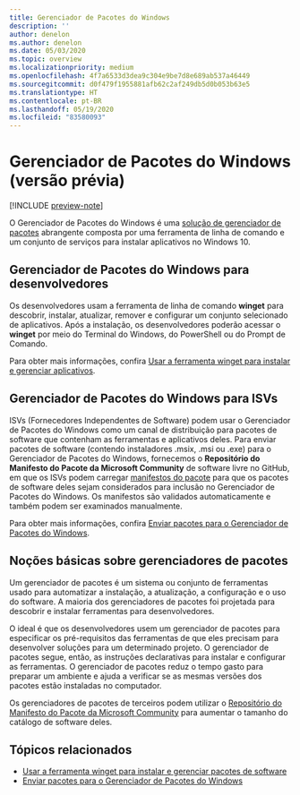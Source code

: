 ```yaml
---
title: Gerenciador de Pacotes do Windows
description: ''
author: denelon
ms.author: denelon
ms.date: 05/03/2020
ms.topic: overview
ms.localizationpriority: medium
ms.openlocfilehash: 4f7a6533d3dea9c304e9be7d8e689ab537a46449
ms.sourcegitcommit: d0f479f1955881afb62c2af249db5d0b053b63e5
ms.translationtype: HT
ms.contentlocale: pt-BR
ms.lasthandoff: 05/19/2020
ms.locfileid: "83580093"
---
```

# <a name="windows-package-manager-preview"></a>Gerenciador de Pacotes do Windows (versão prévia)

[!INCLUDE [preview-note](../includes/package-manager-preview.md)]

O Gerenciador de Pacotes do Windows é uma [solução de gerenciador de pacotes](#understanding-package-managers) abrangente composta por uma ferramenta de linha de comando e um conjunto de serviços para instalar aplicativos no Windows 10.

## <a name="windows-package-manager-for-developers"></a>Gerenciador de Pacotes do Windows para desenvolvedores

Os desenvolvedores usam a ferramenta de linha de comando **winget** para descobrir, instalar, atualizar, remover e configurar um conjunto selecionado de aplicativos. Após a instalação, os desenvolvedores poderão acessar o **winget** por meio do Terminal do Windows, do PowerShell ou do Prompt de Comando.

Para obter mais informações, confira [Usar a ferramenta winget para instalar e gerenciar aplicativos](winget/index.md).

## <a name="windows-package-manager-for-isvs"></a>Gerenciador de Pacotes do Windows para ISVs

ISVs (Fornecedores Independentes de Software) podem usar o Gerenciador de Pacotes do Windows como um canal de distribuição para pacotes de software que contenham as ferramentas e aplicativos deles. Para enviar pacotes de software (contendo instaladores .msix, .msi ou .exe) para o Gerenciador de Pacotes do Windows, fornecemos o **Repositório do Manifesto do Pacote da Microsoft Community** de software livre no GitHub, em que os ISVs podem carregar [manifestos do pacote](package/manifest.md) para que os pacotes de software deles sejam considerados para inclusão no Gerenciador de Pacotes do Windows. Os manifestos são validados automaticamente e também podem ser examinados manualmente.

Para obter mais informações, confira [Enviar pacotes para o Gerenciador de Pacotes do Windows](package/repository.md).

## <a name="understanding-package-managers"></a>Noções básicas sobre gerenciadores de pacotes

Um gerenciador de pacotes é um sistema ou conjunto de ferramentas usado para automatizar a instalação, a atualização, a configuração e o uso do software. A maioria dos gerenciadores de pacotes foi projetada para descobrir e instalar ferramentas para desenvolvedores.

O ideal é que os desenvolvedores usem um gerenciador de pacotes para especificar os pré-requisitos das ferramentas de que eles precisam para desenvolver soluções para um determinado projeto. O gerenciador de pacotes segue, então, as instruções declarativas para instalar e configurar as ferramentas. O gerenciador de pacotes reduz o tempo gasto para preparar um ambiente e ajuda a verificar se as mesmas versões dos pacotes estão instaladas no computador.

Os gerenciadores de pacotes de terceiros podem utilizar o [Repositório do Manifesto do Pacote da Microsoft Community](package/repository.md) para aumentar o tamanho do catálogo de software deles.

## <a name="related-topics"></a>Tópicos relacionados

* [Usar a ferramenta winget para instalar e gerenciar pacotes de software](winget/index.md)
* [Enviar pacotes para o Gerenciador de Pacotes do Windows](package/index.md)